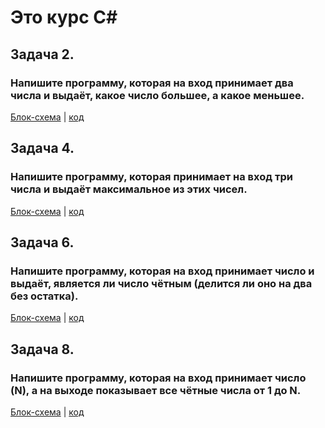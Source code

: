 # Это курс C#

## Задача 2.
### Напишите программу, которая на вход принимает два числа и выдаёт, какое число большее, а какое меньшее.

[Блок-схема](Ex02/diagram.drawio.png) | [код](Ex02/Program.cs)


## Задача 4.
###  Напишите программу, которая принимает на вход три числа и выдаёт максимальное из этих чисел.

[Блок-схема](Ex04/diagram.drawio.png) | [код](Ex04/Program.cs)


## Задача 6.
### Напишите программу, которая на вход принимает число и выдаёт, является ли число чётным (делится ли оно на два без остатка).

[Блок-схема](Ex06/diagram.drawio.png) | [код](Ex06/Program.cs)


## Задача 8.
### Напишите программу, которая на вход принимает число (N), а на выходе показывает все чётные числа от 1 до N.

[Блок-схема](Ex08/diagram.drawio.png) | [код](Ex08/Program.cs)